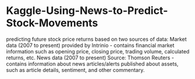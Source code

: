 # Kaggle-Using-News-to-Predict-Stock-Movements
predicting future stock price returns based on two sources of data:  Market data (2007 to present) provided by Intrinio - contains financial market information such as opening price, closing price, trading volume, calculated returns, etc. News data (2007 to present) Source: Thomson Reuters - contains information about news articles/alerts published about assets, such as article details, sentiment, and other commentary.
